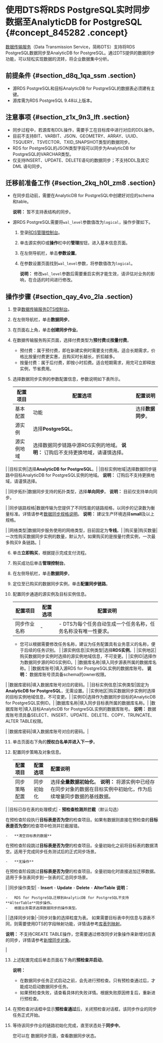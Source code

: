 # 使用DTS将RDS PostgreSQL实时同步数据至AnalyticDB for PostgreSQL {#concept_845282 .concept}

[数据传输服务](https://dts.console.aliyun.com/#/home/)（Data Transmission Service，简称DTS）支持将RDS PostgreSQL数据同步至AnalyticDB for PostgreSQL。通过DTS提供的数据同步功能，可以轻松实现数据的流转，将企业数据集中分析。

## 前提条件 {#section_d8q_1qa_ssm .section}

-   源RDS PostgreSQL和目标AnalyticDB for PostgreSQL的数据表必须建有主键。
-   源库需为RDS PostgreSQL 9.48以上版本。

## 注意事项 {#section_z1x_9n3_lft .section}

-   同步过程中，若源库有DDL操作，需要手工在目标库中进行对应的DDL操作。
-   目前不支持BIT、VARBIT、JSON、GEOMETRY、ARRAY、UUID、TSQUERY、TSVECTOR、TXID\_SNAPSHOT类型的数据同步。
-   RDS for PostgreSQL的JSON类型字段可以同步为AnalyticDB for PostgreSQL的VARCHAR类型。
-   仅支持INSERT、UPDATE、DELETE语句的数据同步；不支持DDL及其它DML 语句同步。

## 迁移前准备工作 {#section_2kq_h0l_zm8 .section}

-   在同步启动前，需要在AnalyticDB for PostgreSQL中创建好对应的schema和table。

    **说明：** 暂不支持表结构的同步。

-   源RDS PostgreSQL需要将`wal_level`参数值改为`logical`，操作步骤如下。
    1.  登录[RDS管理控制台](https://rdsnext.console.aliyun.com/#/rdsList/cn-hangzhou/basic/)。
    2.  单击源实例ID或**操作**栏中的**管理**按钮，进入基本信息页面。
    3.  在左侧导航栏，单击**参数设置**。
    4.  在参数设置页面找到`wal_level`参数，将参数值改为`logical`。

        **说明：** 修改`wal_level`参数后需要重启实例才能生效，请评估对业务的影响，在合适的时间进行修改。


## 操作步骤 {#section_qay_4vo_2la .section}

1.  登录[数据传输服务DTS控制台](https://dts.console.aliyun.com/#/home/)。
2.  在左侧导航栏，单击**数据同步**。
3.  在页面右上角，单击**创建同步作业**。
4.  在数据传输服务购买页面，选择付费类型为**预付费**或**按量付费**。
    -   预付费：属于预付费，即在新建实例时需要支付费用。适合长期需求，价格比按量付费更实惠，且购买时长越长，折扣越多。
    -   按量付费：属于后付费，即按小时扣费。适合短期需求，用完可立即释放实例，节省费用。
5.  选择数据同步实例的参数配置信息，参数说明如下表所示。

    |配置项目|配置选项|配置说明|
    |----|----|----|
    |基本配置|功能|选择**数据同步**。|
    |源实例|选择**PostgreSQL**。|
    |源实例地域|选择数据同步链路中源RDS实例的地域。 **说明：** 订购后不支持更换地域，请谨慎选择。

 |
    |目标实例|选择**AnalyticDB for PostgreSQL**。|
    |目标实例地域|选择数据同步链路中目标AnalyticDB for PostgreSQL实例的地域。 **说明：** 订购后不支持更换地域，请谨慎选择。

 |
    |同步拓扑|数据同步支持的拓扑类型，选择**单向同步**。 **说明：** 目前仅支持单向同步。

 |
    |同步链路规格|数据传输为您提供了不同性能的链路规格，以同步的记录数为衡量标准。详情请参考[数据同步规格说明](../../../../cn.zh-CN/产品简介/规格说明/数据同步规格说明.md#)。 **说明：** 建议生产环境选择**small**及以上规格。

 |
    |网络类型|数据同步服务使用的网络类型，目前固定为**专线**。|
    |购买量|购买数量|一次性购买数据同步实例的数量，默认为1，如果购买的是按量付费实例，一次最多购买9 条链路。|

6.  单击**立即购买**，根据提示完成支付流程。
7.  购买成功后单击**管理控制台**。
8.  在左侧导航栏，单击**数据同步**。
9.  定位至已购买的数据同步实例，单击**配置同步链路**。
10. 配置同步通道的源实例及目标实例信息。

    |配置项目|配置选项|配置说明|
    |----|----|----|
    |同步作业名称|-|     -   DTS为每个任务自动生成一个任务名称，任务名称没有唯一性要求。
    -   您可以根据需要修改任务名称，建议为任务配置具有业务意义的名称，便于后续的任务识别。
 |
    |源实例信息|实例类型|选择**RDS实例**。|
    |实例地区|购买数据同步实例时选择的源实例地域信息，不可变更。|
    |实例ID|选择作为数据同步源的RDS实例ID。|
    |数据库名称|填入同步源表所属的数据库名称。|
    |数据库账号|填入源RDS for PostgreSQL实例的数据库账号。 **说明：** 数据库账号须具备schema的owner权限。

 |
    |数据库密码|填入数据库账号对应的密码。|
    |目标实例信息|实例类型|固定为**AnalyticDB for PostgreSQL**，无需设置。|
    |实例地区|购买数据同步实例时选择的目标实例地域信息，不可变更。|
    |实例ID|选择作为数据同步目标的AnalyticDB for PostgreSQL实例ID。|
    |数据库名称|填入同步目标表所属的数据库名称。|
    |数据库账号|填入目标AnalyticDB for PostgreSQL实例的数据库账号。 **说明：** 数据库账号须具备SELECT、INSERT、UPDATE、DELETE、COPY、TRUNCATE、ALTER TABLE权限。

 |
    |数据库密码|填入数据库账号对应的密码。|

11. 单击页面右下角的**授权白名单并进入下一步**。
12. 配置同步策略及对象信息。

    |配置项目|配置选项|配置说明|
    |:---|:---|:---|
    |同步策略配置|同步初始化|选择**全量数据初始化**。 **说明：** 将源实例中已经存在同步对象的数据在目标实例中初始化，作为后续增量同步数据的基线数据。

 |
    |目标已存在表的处理模式|     -   **预检查检测并拦截**（默认勾选）

在预检查阶段执行**目标表是否为空**的检查项目。如果有数据则直接在预检查的**目标表是否为空**的检查项中检测并拦截报错。

    -   **清空目标表的数据** 

在预检查阶段跳过**目标表是否为空**的检查项目。全量初始化之前将目标表的数据清空。适用于完成同步任务测试后的正式同步场景。

    -   **无操作** 

在预检查阶段跳过**目标表是否为空**的检查项目。全量初始化时直接追加迁移数据。适用于多张表同步到一张表的汇总同步场景。

 |
    |同步操作类型|     -   **Insert**
    -   **Update**
    -   **Delete**
    -   **AlterTable**
 **说明：** 

    -   RDS for PostgreSQL迁移到AnalyticDB for PostgreSQL不支持**AlterTable**同步操作。
    -   根据业务需求选择数据同步的操作类型。
 |
    |选择同步对象|-|同步对象的选择粒度为表。 如果需要目标表中列信息与源表不同，则需要使用DTS的字段映射功能，详情请参考[库表列映射](https://help.aliyun.com/document_detail/26628.html)。

 **说明：** 不支持CREATE TABLE操作，您需要通过修改同步对象操作来新增对应表的同步，详情请参考[新增同步对象](https://help.aliyun.com/document_detail/26634.html)。

 |

13. 上述配置完成后单击页面右下角的**预检查并启动**。

    **说明：** 

    -   在数据同步任务正式启动之前，会先进行预检查。只有预检查通过后，才能成功启动数据同步任务。
    -   如果预检查失败，请查看具体的失败详情。根据失败原因修复后，重新进行预检查。
14. 在预检查对话框中显示**预检查通过**后，关闭预检查对话框，该同步作业的同步任务正式开始。
15. 等待该同步作业的链路初始化完成，直至状态处于**同步中**。

    您可以在 数据同步页面，查看数据同步状态。


